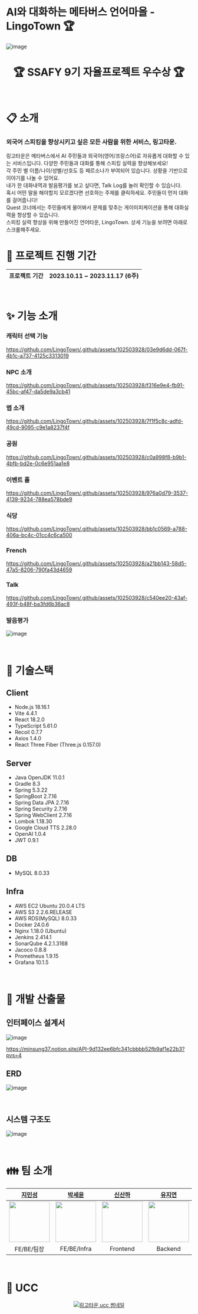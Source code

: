 # AI와 대화하는 메타버스 언어마을 - LingoTown 🏆

![image](https://github.com/LingoTown/.github/assets/102503928/b21e8278-9c2c-4c7b-bb3d-6c7cba54d77e)

<div align="center">
<h1>🏆 SSAFY 9기 자율프로젝트 우수상 🏆</h1> 
</div>
<br>

# :clipboard: 소개
### 외국어 스피킹을 향상시키고 싶은 모든 사람을 위한 서비스, 링고타운.<br/>
링고타운은 메타버스에서 AI 주민들과 외국어(영어/프랑스어)로 자유롭게 대화할 수 있는 서비스입니다. 다양한 주민들과 대화를 통해 스피킹 실력을 향상해보세요!<br/>
각 주민 별 이름/나이/성별/선호도 등 페르소나가 부여되어 있습니다. 상황을 기반으로 이야기를 나눌 수 있어요.<br/>
내가 한 대화내역과 발음평가를 보고 싶다면, Talk Log를 눌러 확인할 수 있습니다.<br/>
혹시 어떤 말을 해야할지 모르겠다면 선호하는 주제를 클릭하세요. 주민들이 먼저 대화를 걸어줍니다!<br/>
Quest 코너에서는 주민들에게 물어봐서 문제를 맞추는 게이미피케이션을 통해 대화실력을 향상할 수 있습니다. <br/>
스피킹 실력 향상을 위해 만들어진 언어타운, LingoTown. 상세 기능을 보려면 아래로 스크롤해주세요.
<br/>


# :date: 프로젝트 진행 기간
| 프로젝트 기간 | 2023.10.11 ~ 2023.11.17 (6주) |
| --- | --- |
<br/>

# :sparkles: 기능 소개

### 캐릭터 선택 기능

https://github.com/LingoTown/.github/assets/102503928/03e9d6dd-067f-4b1c-a737-4125c3313019

### NPC 소개

https://github.com/LingoTown/.github/assets/102503928/f316e9e4-fb91-45bc-af47-da5de9a3cb41

### 맵 소개

https://github.com/LingoTown/.github/assets/102503928/7f1f5c8c-adfd-49cd-9095-c9e1a8237f4f

### 공원

https://github.com/LingoTown/.github/assets/102503928/c0a998f8-b9b1-4bfb-bd2e-0c6e951aa1e8

### 이벤트 홀

https://github.com/LingoTown/.github/assets/102503928/976a0d79-3537-4139-9234-788ea578bde9

### 식당

https://github.com/LingoTown/.github/assets/102503928/bb1c0569-a788-406a-bc4c-01cc4c6ca500

### French

https://github.com/LingoTown/.github/assets/102503928/a21bb143-58d5-47a5-8206-790fa43d4659


### Talk

https://github.com/LingoTown/.github/assets/102503928/c540ee20-43af-493f-b48f-ba3fd6b36ac8


### 발음평가

![image](https://github.com/LingoTown/.github/assets/102503928/d1d045c5-cec1-44a3-a1b3-333b1c535404)

<br/>

# :wrench: 기술스택

## Client

- Node.js 18.16.1
- Vite 4.4.1
- React 18.2.0
- TypeScript 5.61.0
- Recoil 0.7.7
- Axios 1.4.0
- React Three Fiber (Three.js 0.157.0)

## Server

- Java OpenJDK 11.0.1
- Gradle 8.3
- Spring 5.3.22
- SpringBoot 2.7.16
- Spring Data JPA 2.7.16
- Spring Security 2.7.16
- Spring WebClient 2.7.16
- Lombok 1.18.30
- Google Cloud TTS 2.28.0
- OpenAI 1.0.4
- JWT 0.9.1 

## DB

- MySQL 8.0.33

## Infra

- AWS EC2 Ubuntu 20.0.4 LTS
- AWS S3 2.2.6.RELEASE
- AWS RDS(MySQL) 8.0.33
- Docker 24.0.6
- Nginx 1.18.0 (Ubuntu)
- Jenkins 2.414.1
- SonarQube 4.2.1.3168
- Jacoco 0.8.8
- Prometheus 1.9.15
- Grafana 10.1.5

<br/>


# :triangular_ruler: 개발 산출물

## 인터페이스 설계서

![image](https://github.com/LingoTown/.github/assets/102503928/c4b35bf0-6e47-4936-ae45-7cd678f752a1)

https://minsung37.notion.site/API-9d132ee6bfc341cbbbb52fb9af1e22b3?pvs=4

## ERD

![image](https://github.com/LingoTown/.github/assets/102503928/215b83b4-9a38-4330-8cf3-969d9aaeee08)

<br/>

## 시스템 구조도

![image](https://github.com/LingoTown/.github/assets/102503928/7567d365-38ab-41b9-b5b6-f49c7394760e)

<br/>

# :family: 팀 소개

<div align="center">

|**[지민성](https://github.com/minsung37)**|**[박세윤](https://github.com/ParkSeYun98)**|**[신산하](https://github.com/SahhaShin)**|**[유지연](https://github.com/ryujiyeon1209)**|**[석다영](https://github.com/Daen12)**|**[이승현](https://github.com/leverest96)** |
| :---------------------------------------------------------------------------------------------------------------------------: | :---------------------------------------------------------------------------------------------------------------------------: | :---------------------------------------------------------------------------------------------------------------------------: | :---------------------------------------------------------------------------------------------------------------------------: | :---------------------------------------------------------------------------------------------------------------------------: | :---------------------------------------------------------------------------------------------------------------------------: |
| [<img src="https://avatars.githubusercontent.com/u/102503928?v=4" width="110">](https://github.com/minsung37) | [<img src="https://avatars.githubusercontent.com/u/81186461?v=4" width="110">](https://github.com/ParkSeYun98) | [<img src="https://avatars.githubusercontent.com/u/33896511?v=4" width="110">](https://github.com/SahhaShin) | [<img src="https://avatars.githubusercontent.com/u/122500615?v=4" width="110">](https://github.com/ryujiyeon1209) | [<img src="https://avatars.githubusercontent.com/u/111489407?v=4" width="110">](https://github.com/Daen12) | [<img src="https://avatars.githubusercontent.com/u/104187750?v=4" width="110">](https://github.com/leverest96) |
|FE/BE/팀장|FE/BE/Infra|Frontend|Backend|Frontend|FE/BE|

</div>

<br/>

# :movie_camera: UCC
<a href="https://youtu.be/iy1bvsmkqW8" align="center">

  ![링고타운 ucc 썸네일](https://github.com/LingoTown/.github/assets/33896511/6b690131-d1ff-4c2c-b7f3-403d0356a317)

</a>

<br/>
